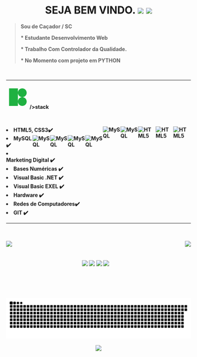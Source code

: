 <div>
  <h1 ALIGN="center" SOU RUDI COMERLATO <p> SEJA BEM VINDO.
    <img src="https://img.icons8.com/fluency/48/000000/party-baloons.png"/>
    <img src="https://img.icons8.com/color/50/000000/code-fork--v1.png"/>
     </h1>
    
   <div>

 ><strong>Sou de Caçador / SC<p> * Estudante Desenvolvimento Web <p>* Trabalho Com Controlador da Qualidade. <p>* No Momento com projeto em PYTHON </div>

  <p><br> <hr/>  

<svg
xmlns="http://www.w3.org/2000/svg"
x="0px" y="0px"
width="64" height="64"
viewBox="0 0 172 172"
style=" fill:#26e07f;"><g fill="none" fill-rule="nonzero" stroke="none" stroke-width="1" stroke-linecap="butt" stroke-linejoin="miter" stroke-miterlimit="10" stroke-dasharray="" stroke-dashoffset="0" font-family="none" font-weight="none" font-size="none" text-anchor="none" style="mix-blend-mode: normal"><path d="M0,172v-172h172v172z" fill="none"></path><g fill="#1fb141"><path d="M21.5,21.5v129h64.5v-32.25v-64.5v-32.25zM86,53.75c0,17.7805 14.4695,32.25 32.25,32.25c17.7805,0 32.25,-14.4695 32.25,-32.25c0,-17.7805 -14.4695,-32.25 -32.25,-32.25c-17.7805,0 -32.25,14.4695 -32.25,32.25zM118.25,86c-17.7805,0 -32.25,14.4695 -32.25,32.25c0,17.7805 14.4695,32.25 32.25,32.25c17.7805,0 32.25,-14.4695 32.25,-32.25c0,-17.7805 -14.4695,-32.25 -32.25,-32.25z"></path></g></g></svg>/>stack<p><p>

 <p><br>          

<li>HTML5, CSS3✔️ <img align="right" alt="HTML5" height="48" width="48" src="https://img.icons8.com/color/48/000000/video-card.png"/><img align="right" alt="HTML5" height="48" width="48"  src="https://img.icons8.com/color/48/000000/broadcasting.png"/><img align="right" alt="HTML5" height="48" width="48"  src="https://img.icons8.com/color/48/000000/git.png"/> 



<img align="right" alt="MySQL" height="48" width="48" src="https://img.icons8.com/fluency/48/000000/visual-studio-code-insides.png"/>
<img align="right" alt="MySQL" height="48" width="48" src="https://img.icons8.com/fluency/144/000000/visual-studio.png"/></li>


  <img align="right" alt="MySQL" height="48" width="48" src="https://img.icons8.com/color/48/000000/base-64.png"/>             
   <img align="right" alt="MySQL" height="48" width="48" src="https://img.icons8.com/external-flaticons-lineal-color-flat-icons/64/000000/external-stock-exchange-app-accounting-flaticons-lineal-color-flat-icons.png"/>    
<img align="right" alt="MySQL" height="48" width="48" src="https://img.icons8.com/fluency/240/000000/mysql-logo.png"/>
<img align="right" alt="MySQL" height="48" width="48" src= "https://img.icons8.com/color/144/000000/html-5--v1.png"valign="left"/>

<li> MySQL               ✔️
<li>Marketing Digital    ✔️ 
<li>Bases Numéricas      ✔️
<li>Visual Basic .NET    ✔️
<li>Visual Basic EXEL    ✔️
<li>Hardware             ✔️
<li>Redes de Computadores✔️
 <li>GIT                 ✔️ 

 <hr/>     
<br><br>
 <div>
  <a href="https://github.com/RUDICOMERLATO">
  <img height="156em" src="https://github-readme-stats.vercel.app/api?username=RUDICOMERLATO&show_icons=true&theme=react&include_all_commits=true&count_private=true"/>
  <img height="156em" align="right" src="https://github-readme-stats.vercel.app/api/top-langs/?username=RUDICOMERLATO&layout=compact&langs_count=12&theme=react"/>
</div>
<div align="center" valign="right"><br>
  
  

 
</div><br>

<div align="center">
  <a href="https://www.youtube.com/" target="_blank"><img src="https://img.shields.io/badge/YouTube-FF0000?style=for-the-badge&logo=youtube&logoColor=white" target="_blank"></a>
  <a href="https://www.instagram.com/rudicomerlato/" target="_blank"><img src="https://img.shields.io/badge/-Instagram-%23E4405F?style=for-the-badge&logo=instagram&logoColor=white" target="_blank"></a>
  <a href="https://www.linkedin.com/in/rudicomerlato/" target="_blank"><img src="https://img.shields.io/badge/-LinkedIn-%230077B5?style=for-the-badge&logo=linkedin&logoColor=white" target="_blank"></a> 
  <a href="mailto:Rudicomerlato@gmail.com"><img src="https://img.shields.io/badge/-Gmail-%23333?style=for-the-badge&logo=gmail&logoColor=white" target="_blank"></a>
</div>

<div align="center">

  ![Snake animation](https://github.com/RUDICOMERLATO/RUDICOMERLATO/blob/main/ANIMA%C3%87%C3%83O.svg)
  
<a href="http://weavesilk.com/" target="_blank"><img align="center" src="https://camo.githubusercontent.com/dcf46f089c552f989ec07a9af8cdb54116fcce1f1bc327d3a652b7b6ff782852/68747470733a2f2f6d656469612e67697068792e636f6d2f6d656469612f3166686a3246573036363156334e62324d652f67697068792e676966" width="50" data-canonical-src="https://media.giphy.com/media/1fhj2FW0661V3Nb2Me/giphy.gif" style="max-width: 100%;">
